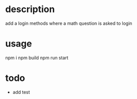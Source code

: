 # description

 add a login methods where a math question
 is asked to login


# usage

 npm i
 npm build
 npm run start



# todo

 - add test
